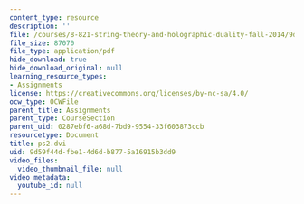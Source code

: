 ```yaml
---
content_type: resource
description: ''
file: /courses/8-821-string-theory-and-holographic-duality-fall-2014/9d59f44dfbe14d6db8775a16915b3dd9_MIT8_821F14_pset2.pdf
file_size: 87070
file_type: application/pdf
hide_download: true
hide_download_original: null
learning_resource_types:
- Assignments
license: https://creativecommons.org/licenses/by-nc-sa/4.0/
ocw_type: OCWFile
parent_title: Assignments
parent_type: CourseSection
parent_uid: 0287ebf6-a68d-7bd9-9554-33f603873ccb
resourcetype: Document
title: ps2.dvi
uid: 9d59f44d-fbe1-4d6d-b877-5a16915b3dd9
video_files:
  video_thumbnail_file: null
video_metadata:
  youtube_id: null
---
```

